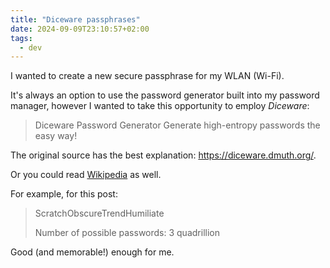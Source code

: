 ```yaml
---
title: "Diceware passphrases"
date: 2024-09-09T23:10:57+02:00
tags:
  - dev
---
```


I wanted to create a new secure passphrase for my WLAN (Wi-Fi).

<!--more-->

It's always an option to use the password generator built into my password
manager, however I wanted to take this opportunity to employ _Diceware_:

> Diceware Password Generator
> Generate high-entropy passwords the easy way!

The original source has the best explanation: https://diceware.dmuth.org/.

Or you could read [Wikipedia](https://en.wikipedia.org/wiki/Diceware) as well.

For example, for this post:

> ScratchObscureTrendHumiliate
>
> Number of possible passwords:
> 3 quadrillion

Good (and memorable!) enough for me.
